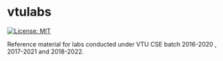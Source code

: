 # vtulabs

[![License: MIT](https://img.shields.io/badge/License-MIT-yellow.svg)](LICENSE)

Reference material for labs conducted under VTU CSE batch 2016-2020 , 2017-2021
 and 2018-2022.